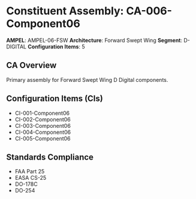 # Constituent Assembly: CA-006-Component06

**AMPEL**: AMPEL-06-FSW
**Architecture**: Forward Swept Wing
**Segment**: D-DIGITAL
**Configuration Items**: 5

## CA Overview
Primary assembly for Forward Swept Wing D Digital components.

## Configuration Items (CIs)
- CI-001-Component06
- CI-002-Component06
- CI-003-Component06
- CI-004-Component06
- CI-005-Component06

## Standards Compliance
- FAA Part 25
- EASA CS-25
- DO-178C
- DO-254
